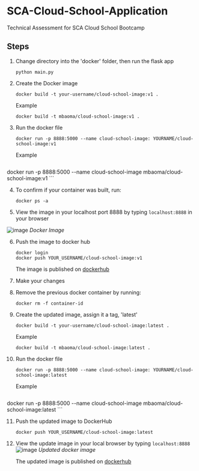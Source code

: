 # SCA-Cloud-School-Application
Technical Assessment for SCA Cloud School Bootcamp

## Steps
1.  Change directory into the 'docker' folder, then run the flask app
    ```
    python main.py
    ```

2.  Create the Docker image
    ```
    docker build -t your-username/cloud-school-image:v1 .
    ```
    Example
    ```
    docker build -t mbaoma/cloud-school-image:v1 .
    ```

3.  Run the docker file
    ```
    docker run -p 8888:5000 --name cloud-school-image: YOURNAME/cloud-school-image:v1
    ```
    Example
    ```
   docker run -p 8888:5000 --name cloud-school-image mbaoma/cloud-school-image:v1
    ```

4.  To confirm if your container was built, run:
    ```
    docker ps -a
    ```

5.  View the image in your localhost port 8888 by typing ```localhost:8888``` in your browser

![image](https://user-images.githubusercontent.com/49791498/104234555-e2431d00-5453-11eb-870e-fe029cff8b48.png)
*Docker Image*

6.  Push the image to docker hub
    ```
    docker login
    docker push YOUR_USERNAME/cloud-school-image:v1
    ```
    The image is published on [dockerhub](https://hub.docker.com/repository/docker/mbaoma/cloud-school-image)


7.  Make your changes

8.  Remove the previous docker container by running:
    ```
    docker rm -f container-id
    ```
    
9.  Create the updated image, assign it a tag, 'latest'
    ```
    docker build -t your-username/cloud-school-image:latest .
    ```
    Example
    ```
    docker build -t mbaoma/cloud-school-image:latest .
    ```

10. Run the docker file
    ```
    docker run -p 8888:5000 --name cloud-school-image: YOURNAME/cloud-school-image:latest
    ```
    Example
    ```
   docker run -p 8888:5000 --name cloud-school-image mbaoma/cloud-school-image:latest
    ```

11. Push the updated image to DockerHub
    ```
    docker push YOUR_USERNAME/cloud-school-image:latest
    ```

12. View the update image in your local browser by typing ```localhost:8888```
    ![image](https://user-images.githubusercontent.com/49791498/104238202-8380a200-5459-11eb-9294-317a884f6186.png)
    *Updated docker image*

    The updated image is published on [dockerhub](https://hub.docker.com/repository/docker/mbaoma/cloud-school-image)